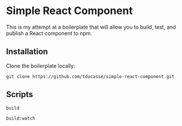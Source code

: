# Simple React Component

This is my attempt at a boilerplate that will allow you to build, test, and publish a React component to npm.

## Installation

Clone the boilerplate locally:

```
git clone https://github.com/tducasse/simple-react-component.git
```

## Scripts

`build`

`build:watch`
